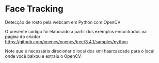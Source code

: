 # Face Tracking
Detecção de rosto pela webcam em Python com OpenCV

O presente código foi elaborado a partir dos exemplos encontrados na página do criador https://github.com/opencv/opencv/tree/3.4.1/samples/python

Note que é necessário direcionar o local dos xml haarcascade para o local onde você baixou e extraiu o OpenCV.
